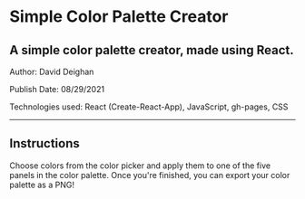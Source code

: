 <h1>Simple Color Palette Creator</h1>
<h2>A simple color palette creator, made using React.</h2>
<p>Author: David Deighan</p>
<p>Publish Date: 08/29/2021</p>
<p>Technologies used: React (Create-React-App), JavaScript, gh-pages, CSS</p>
<hr>
<h2>Instructions</h2>
<p>Choose colors from the color picker and apply them to one of the five panels in the color palette. Once you're finished, you can export your color palette as a PNG!</p>
